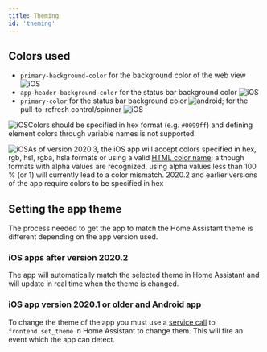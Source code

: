 ```yaml
---
title: Theming
id: 'theming'
---
```


## Colors used

- `primary-background-color` for the background color of the web view ![iOS](/assets/apple.svg)
- `app-header-background-color` for the status bar background color ![iOS](/assets/apple.svg)
- `primary-color` for the status bar background color ![android](/assets/android.svg); for the pull-to-refresh control/spinner ![iOS](/assets/apple.svg)

![iOS](/assets/android.svg)Colors should be specified in hex format (e.g. `#0099ff`) and defining element colors through variable names is not supported.

![iOS](/assets/apple.svg)As of version 2020.3, the iOS app will accept colors specified in hex, rgb, hsl, rgba, hsla formats or using a valid [HTML color name](https://www.w3schools.com/colors/colors_names.asp); although formats with alpha values are recognized, using alpha values less than 100 % (or 1) will currently lead to a color mismatch. 2020.2 and earlier versions of the app require colors to be specified in hex

## Setting the app theme

The process needed to get the app to match the Home Assistant theme is different depending on the app version used.

### iOS apps after version 2020.2

The app will automatically match the selected theme in Home Assistant and will update in real time when the theme is changed.

### iOS app version 2020.1 or older and Android app

To change the theme of the app you must use a [service call](https://www.home-assistant.io/docs/scripts/service-calls/) to `frontend.set_theme` in Home Assistant to change them. This will fire an event which the app can detect.
